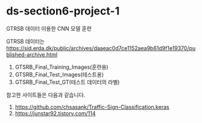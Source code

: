 # ds-section6-project-1
GTRSB 데이터 이용한 CNN 모델 훈련

GTRSB 데이터는 https://sid.erda.dk/public/archives/daaeac0d7ce1152aea9b61d9f1e19370/published-archive.html
1. GTSRB_Final_Training_Images(훈련용)
2. GTSRB_Final_Test_Images(테스트용)
3. GTSRB_Final_Test_GT(테스트 데이터의 라벨)

참고한 사이트들은 다음과 같습니다.
1. https://github.com/chsasank/Traffic-Sign-Classification.keras
2. https://junstar92.tistory.com/114
